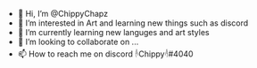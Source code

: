 - 👋 Hi, I’m @ChippyChapz
- 👀 I’m interested in Art and learning new things such as discord
- 🌱 I’m currently learning new languges and art styles
- 💞️ I’m looking to collaborate on ...
- 📫 How to reach me on discord 𓌹Chippy𓌺#4040

<!---
ChippyChapz/ChippyChapz is a ✨ special ✨ repository because its `README.md` (this file) appears on your GitHub profile.
You can click the Preview link to take a look at your changes.
--->
